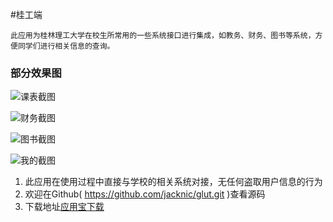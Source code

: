 #桂工端

    此应用为桂林理工大学在校生所常用的一些系统接口进行集成，如教务、财务、图书等系统，方便同学们进行相关信息的查询。
### 部分效果图

![课表截图](http://upload-images.jianshu.io/upload_images/4788693-32fcbab4e888de62.png?imageMogr2/auto-orient/strip%7CimageView2/2/w/480)

![财务截图](http://upload-images.jianshu.io/upload_images/4788693-7d52ea0c2c8ae7e4.png?imageMogr2/auto-orient/strip%7CimageView2/2/w/480)

![图书截图](http://upload-images.jianshu.io/upload_images/4788693-3b03c245fbeb6798.png?imageMogr2/auto-orient/strip%7CimageView2/2/w/480)

![我的截图](http://upload-images.jianshu.io/upload_images/4788693-6697a5cf12aab9ed.png?imageMogr2/auto-orient/strip%7CimageView2/2/w/480)

1. 此应用在使用过程中直接与学校的相关系统对接，无任何盗取用户信息的行为
2. 欢迎在Github( https://github.com/jacknic/glut.git )查看源码
3. 下载地址[应用宝下载](http://a.app.qq.com/o/simple.jsp?pkgname=com.jacknic.glut)


